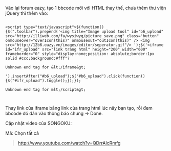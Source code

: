 Vào lại forum eazy, tạo 1 bbcode mới với HTML thay thế, chưa thêm thư viện jQuery thì thêm vào:

```

<script type="text/javascript">$(function(){$(".toolbar").prepend('<img title="Image upload tool" id="b6_upload" src="http://illiweb.com/fa/wysiwyg/picture_save.png" class="button" onmouseover="overIcon(this)" onmouseout="outIcon(this)" /> <img src="http://12b6.eazy.vn/images/editor/seperator.gif"/> ');$('<iframe id="ifr_upload" src="link trang html" height="200" width="600" frameborder="0" style="display:none;position: absolute;border:1px solid #ccc;background:#fff"?

Unknown end tag for &lt;/iframe&gt;

').insertAfter("#b6_upload");$("#b6_upload").click(function(){$("#ifr_upload").toggle();});});

Unknown end tag for &lt;/script&gt;



```

Thay link của iframe bằng link của trang html lúc nãy bạn tạo, rồi đem bbcode đó dán vào thông báo chung -> Done.

Cập nhật video của SONGOKU:

Mã: Chọn tất cả
> http://www.youtube.com/watch?v=QDrrAIcRmfg